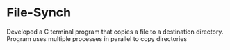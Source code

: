 # File-Synch
Developed a C terminal program that copies a file to a destination directory. Program uses multiple processes in parallel to copy directories 

